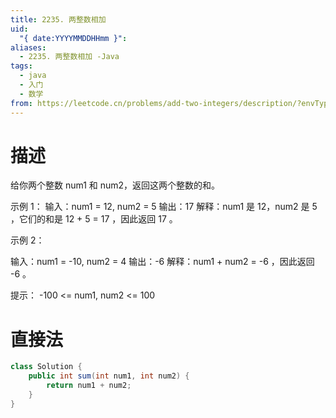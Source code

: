 ```yaml
---
title: 2235. 两整数相加
uid:
  "{ date:YYYYMMDDHHmm }": 
aliases:
  - 2235. 两整数相加 -Java
tags:
  - java
  - 入门
  - 数学
from: https://leetcode.cn/problems/add-two-integers/description/?envType=study-plan-v2&envId=primers-list
---
```

# 描述
给你两个整数 num1 和 num2，返回这两个整数的和。

示例 1：
输入：num1 = 12, num2 = 5
输出：17
解释：num1 是 12，num2 是 5 ，它们的和是 12 + 5 = 17 ，因此返回 17 。

示例 2：

输入：num1 = -10, num2 = 4
输出：-6
解释：num1 + num2 = -6 ，因此返回 -6 。
 

提示：
-100 <= num1, num2 <= 100

# 直接法

```java
class Solution {
    public int sum(int num1, int num2) {
        return num1 + num2;
    }
}
```
